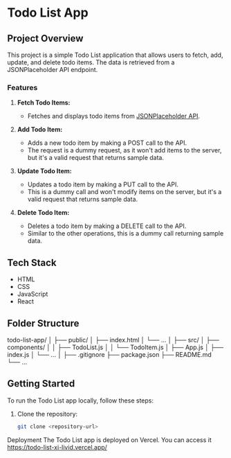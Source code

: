 # Todo List App

## Project Overview

This project is a simple Todo List application that allows users to fetch, add, update, and delete todo items. The data is retrieved from a JSONPlaceholder API endpoint.

### Features

1. **Fetch Todo Items:**
   - Fetches and displays todo items from [JSONPlaceholder API](https://jsonplaceholder.typicode.com/todos).

2. **Add Todo Item:**
   - Adds a new todo item by making a POST call to the API.
   - The request is a dummy request, as it won't add items to the server, but it's a valid request that returns sample data.

3. **Update Todo Item:**
   - Updates a todo item by making a PUT call to the API.
   - This is a dummy call and won't modify items on the server, but it's a valid request that returns sample data.

4. **Delete Todo Item:**
   - Deletes a todo item by making a DELETE call to the API.
   - Similar to the other operations, this is a dummy call returning sample data.

## Tech Stack

- HTML
- CSS
- JavaScript
- React

## Folder Structure
todo-list-app/
│
├── public/
│ ├── index.html
│ └── ...
│
├── src/
│ ├── components/
│ │ ├── TodoList.js
│ │ └── TodoItem.js
│ ├── App.js
│ ├── index.js
│ └── ...
│
├── .gitignore
├── package.json
├── README.md
└── ...

## Getting Started

To run the Todo List app locally, follow these steps:

1. Clone the repository:

   ```bash
   git clone <repository-url>
Deployment
The Todo List app is deployed on Vercel. You can access it https://todo-list-xi-livid.vercel.app/
